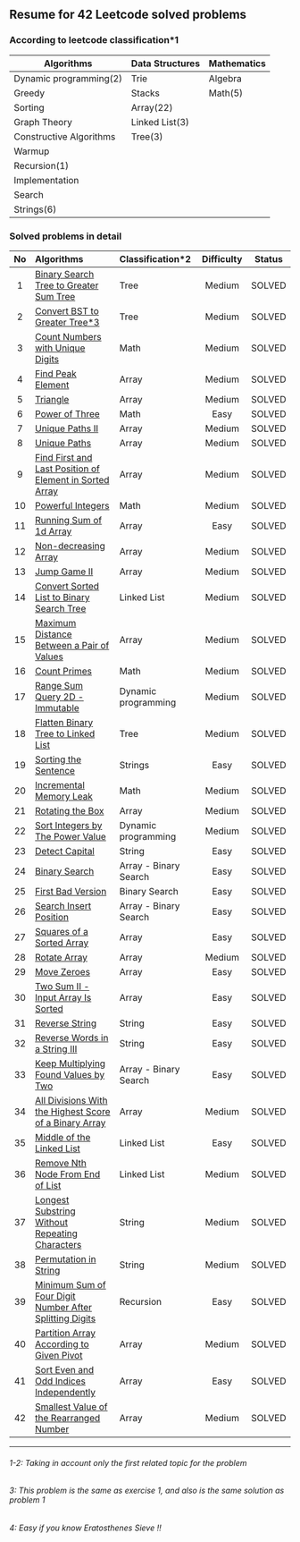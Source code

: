 
## Resume for 42 Leetcode solved problems

### According to leetcode classification*1

| Algorithms              | Data Structures | Mathematics |
|-------------------------|-----------------| ---         |
| Dynamic programming(2)  | Trie            | Algebra    |
| Greedy                  | Stacks          | Math(5)    |
| Sorting                 | Array(22)       |            |
| Graph Theory            | Linked List(3)  |            |
| Constructive Algorithms | Tree(3)         |            |
| Warmup                  |                 |            |
| Recursion(1)            |                 |            |
| Implementation          |                 |            |
| Search                  |                 |            |
| Strings(6)              |                 |            |


### Solved problems in detail

| No  | Algorithms                    | Classification*2      | Difficulty | Status | 
|:---:| :---                          |:----------------------|:----------:| :---:  |
|  1  | [Binary Search Tree to Greater Sum Tree](https://leetcode.com/problems/binary-search-tree-to-greater-sum-tree/)| Tree                  |   Medium   | SOLVED |
|  2  | [Convert BST to Greater Tree*3](https://leetcode.com/problems/convert-bst-to-greater-tree/)| Tree                  |   Medium   | SOLVED |
|  3  | [Count Numbers with Unique Digits](https://leetcode.com/problems/count-numbers-with-unique-digits/)| Math                  |   Medium   | SOLVED |
|  4  | [Find Peak Element](https://leetcode.com/problems/find-peak-element/)| Array                 |   Medium   | SOLVED |
|  5  | [Triangle](https://leetcode.com/problems/triangle/)| Array                 |   Medium   | SOLVED |
|  6  | [Power of Three](https://leetcode.com/problems/power-of-three/)| Math                  |    Easy    | SOLVED |
|  7  | [Unique Paths II](https://leetcode.com/problems/unique-paths-ii/)| Array                 |   Medium   | SOLVED |
|  8  | [Unique Paths](https://leetcode.com/problems/unique-paths/)| Array                 |   Medium   | SOLVED |
|  9  | [Find First and Last Position of Element in Sorted Array](https://leetcode.com/problems/find-first-and-last-position-of-element-in-sorted-array/)| Array                 |   Medium   | SOLVED |
| 10  | [Powerful Integers](https://leetcode.com/problems/powerful-integers/)| Math                  |   Medium   | SOLVED |
| 11  | [Running Sum of 1d Array](https://leetcode.com/problems/running-sum-of-1d-array/)| Array                 |    Easy    | SOLVED |
| 12  | [Non-decreasing Array](https://leetcode.com/problems/non-decreasing-array/)| Array                 |   Medium   | SOLVED |
| 13  | [Jump Game II](https://leetcode.com/problems/jump-game-ii/)| Array                 |   Medium   | SOLVED |
| 14  | [Convert Sorted List to Binary Search Tree](https://leetcode.com/problems/convert-sorted-list-to-binary-search-tree/)| Linked List           |   Medium   | SOLVED |
| 15  | [Maximum Distance Between a Pair of Values](https://leetcode.com/problems/maximum-distance-between-a-pair-of-values/)| Array                 |   Medium   | SOLVED |
| 16  | [Count Primes](https://leetcode.com/problems/count-primes/)| Math                  |   Medium   | SOLVED |
| 17  | [Range Sum Query 2D - Immutable](https://leetcode.com/problems/range-sum-query-2d-immutable/)| Dynamic programming   |   Medium   | SOLVED |
| 18  | [Flatten Binary Tree to Linked List](https://leetcode.com/problems/flatten-binary-tree-to-linked-list/)| Tree                  |   Medium   | SOLVED |
| 19  | [Sorting the Sentence](https://leetcode.com/problems/sorting-the-sentence/)| Strings               |    Easy    | SOLVED |
| 20  | [Incremental Memory Leak](https://leetcode.com/problems/incremental-memory-leak/)| Math                  |   Medium   | SOLVED |
| 21  | [Rotating the Box](https://leetcode.com/problems/rotating-the-box/)| Array                 |   Medium   | SOLVED |
| 22  | [Sort Integers by The Power Value](https://leetcode.com/problems/sort-integers-by-the-power-value/)| Dynamic programming   |   Medium   | SOLVED |
| 23  | [Detect Capital](https://leetcode.com/problems/detect-capital/)| String                |    Easy    | SOLVED |
| 24  | [Binary Search](https://leetcode.com/problems/binary-search/)| Array - Binary Search |    Easy    | SOLVED |
| 25  | [First Bad Version](https://leetcode.com/problems/first-bad-version/)| Binary Search         |    Easy    | SOLVED |
| 26  | [Search Insert Position](https://leetcode.com/problems/search-insert-position/)| Array - Binary Search |    Easy    | SOLVED |
| 27  | [Squares of a Sorted Array](https://leetcode.com/problems/squares-of-a-sorted-array/)| Array                 |    Easy    | SOLVED |
| 28  | [Rotate Array](https://leetcode.com/problems/rotate-array/)| Array                 |   Medium   | SOLVED |
| 29  | [Move Zeroes](https://leetcode.com/problems/move-zeroes/)| Array                 |    Easy    | SOLVED |
| 30  | [Two Sum II - Input Array Is Sorted](https://leetcode.com/problems/two-sum-ii-input-array-is-sorted/)| Array                 |    Easy    | SOLVED |
| 31  | [Reverse String](https://leetcode.com/problems/reverse-string/)| String                |    Easy    | SOLVED |
| 32  | [Reverse Words in a String III](https://leetcode.com/problems/reverse-words-in-a-string-iii/)| String                |    Easy    | SOLVED |
| 33  | [Keep Multiplying Found Values by Two](https://leetcode.com/problems/keep-multiplying-found-values-by-two/)| Array - Binary Search |    Easy    | SOLVED |
| 34  | [All Divisions With the Highest Score of a Binary Array](https://leetcode.com/problems/all-divisions-with-the-highest-score-of-a-binary-array/)| Array                 |   Medium   | SOLVED |
| 35  | [Middle of the Linked List](https://leetcode.com/problems/middle-of-the-linked-list/)| Linked List           |    Easy    | SOLVED |
| 36  | [Remove Nth Node From End of List](https://leetcode.com/problems/remove-nth-node-from-end-of-list/)| Linked List           |   Medium   | SOLVED |
| 37  | [Longest Substring Without Repeating Characters](https://leetcode.com/problems/longest-substring-without-repeating-characters/)| String                |   Medium   | SOLVED |
| 38  | [Permutation in String](https://leetcode.com/problems/permutation-in-string/)| String                |   Medium   | SOLVED |
| 39  | [Minimum Sum of Four Digit Number After Splitting Digits](https://leetcode.com/problems/minimum-sum-of-four-digit-number-after-splitting-digits/)| Recursion             |    Easy    | SOLVED |
| 40  | [Partition Array According to Given Pivot](https://leetcode.com/problems/partition-array-according-to-given-pivot/)| Array                     |   Medium   | SOLVED |
| 41  | [Sort Even and Odd Indices Independently](https://leetcode.com/problems/sort-even-and-odd-indices-independently/)| Array                     |    Easy    | SOLVED |
| 42  | [Smallest Value of the Rearranged Number](https://leetcode.com/problems/smallest-value-of-the-rearranged-number/)| Array                     |     Medium      | SOLVED |

---
###### 1-2: Taking in account only the first related topic for the problem
###### 3: This problem is the same as exercise 1, and also is the same solution as problem 1
###### 4: Easy if you know Eratosthenes Sieve !!